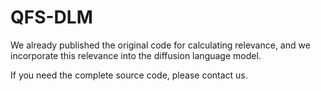 # QFS-DLM
We already published the original code for calculating relevance, and we incorporate this relevance into the diffusion language model. 

If you need the complete source code, please contact us.
